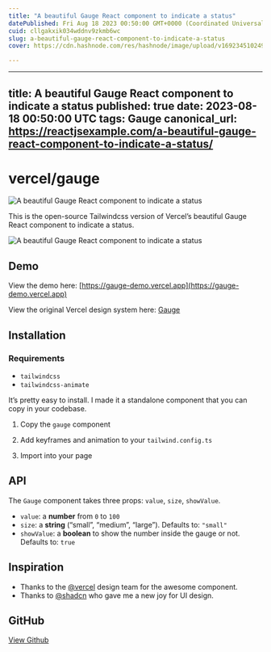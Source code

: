```yaml
---
title: "A beautiful Gauge React component to indicate a status"
datePublished: Fri Aug 18 2023 00:50:00 GMT+0000 (Coordinated Universal Time)
cuid: cllgakxik034wddnv9zkmb6wc
slug: a-beautiful-gauge-react-component-to-indicate-a-status
cover: https://cdn.hashnode.com/res/hashnode/image/upload/v1692345102495/5d48d5d3-0150-419a-a299-d125dbc49b81.jpeg

---
```


---
title: A beautiful Gauge React component to indicate a status
published: true
date: 2023-08-18 00:50:00 UTC
tags: Gauge
canonical_url: https://reactjsexample.com/a-beautiful-gauge-react-component-to-indicate-a-status/
---

# vercel/gauge
 ![A beautiful Gauge React component to indicate a status](https://cdn.hashnode.com/res/hashnode/image/upload/v1692345102495/5d48d5d3-0150-419a-a299-d125dbc49b81.jpeg)

This is the open-source Tailwindcss version of Vercel’s beautiful Gauge React component to indicate a status.

![A beautiful Gauge React component to indicate a status](https://cdn.hashnode.com/res/hashnode/image/upload/v1692345104047/cef62dce-2893-4ef8-beb2-0de589ff74f0.png)

## Demo

View the demo here: [https://gauge-demo.vercel.app](https://gauge-demo.vercel.app)

View the original Vercel design system here: [Gauge](https://vercel.com/design/gauge)

## Installation

### Requirements

- `tailwindcss`
- `tailwindcss-animate`

It’s pretty easy to install. I made it a standalone component that you can copy in your codebase.

1. Copy the `gauge` component

2. Add keyframes and animation to your `tailwind.config.ts`

3. Import into your page

## API

The `Gauge` component takes three props: `value`, `size`, `showValue`.

- `value`: a **number** from `0` to `100`
- `size`: a **string** (“small”, “medium”, “large”). Defaults to: `"small"`
- `showValue`: a **boolean** to show the number inside the gauge or not. Defaults to: `true`

## Inspiration

- Thanks to the [@vercel](https://x.com/vercel) design team for the awesome component.
- Thanks to [@shadcn](https://x.com/shadcn) who gave me a new joy for UI design.

## GitHub

[View Github](https://github.com/mfts/gauge-demo?ref=reactjsexample.com)